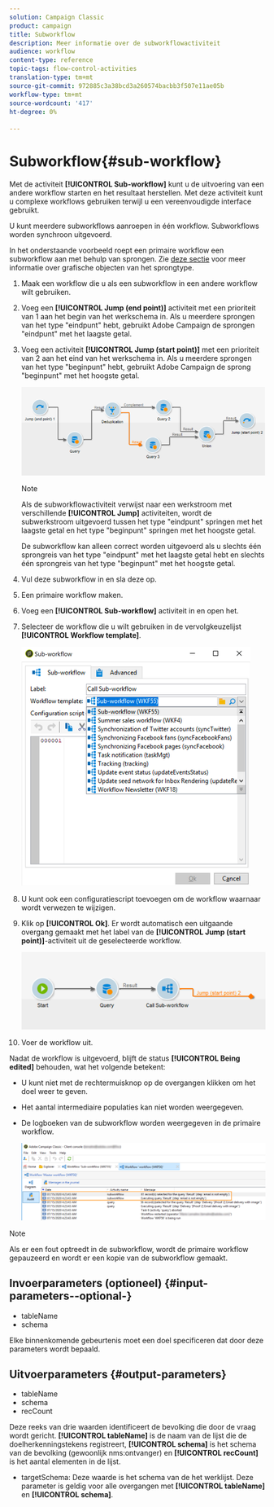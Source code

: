 ```yaml
---
solution: Campaign Classic
product: campaign
title: Subworkflow
description: Meer informatie over de subworkflowactiviteit
audience: workflow
content-type: reference
topic-tags: flow-control-activities
translation-type: tm+mt
source-git-commit: 972885c3a38bcd3a260574bacbb3f507e11ae05b
workflow-type: tm+mt
source-wordcount: '417'
ht-degree: 0%

---
```



# Subworkflow{#sub-workflow}

Met de activiteit **[!UICONTROL Sub-workflow]** kunt u de uitvoering van een andere workflow starten en het resultaat herstellen. Met deze activiteit kunt u complexe workflows gebruiken terwijl u een vereenvoudigde interface gebruikt.

U kunt meerdere subworkflows aanroepen in één workflow. Subworkflows worden synchroon uitgevoerd.

In het onderstaande voorbeeld roept een primaire workflow een subworkflow aan met behulp van sprongen. Zie [deze sectie](../../workflow/using/jump--start-point-and-end-point-.md) voor meer informatie over grafische objecten van het sprongtype.

1. Maak een workflow die u als een subworkflow in een andere workflow wilt gebruiken.
1. Voeg een **[!UICONTROL Jump (end point)]** activiteit met een prioriteit van 1 aan het begin van het werkschema in. Als u meerdere sprongen van het type &quot;eindpunt&quot; hebt, gebruikt Adobe Campaign de sprongen &quot;eindpunt&quot; met het laagste getal.
1. Voeg een activiteit **[!UICONTROL Jump (start point)]** met een prioriteit van 2 aan het eind van het werkschema in. Als u meerdere sprongen van het type &quot;beginpunt&quot; hebt, gebruikt Adobe Campaign de sprong &quot;beginpunt&quot; met het hoogste getal.

   ![](assets/subworkflow_jumps.png)

   >[!NOTE]
   >
   >Als de subworkflowactiviteit verwijst naar een werkstroom met verschillende **[!UICONTROL Jump]** activiteiten, wordt de subwerkstroom uitgevoerd tussen het type &quot;eindpunt&quot; springen met het laagste getal en het type &quot;beginpunt&quot; springen met het hoogste getal.
   >
   >De subworkflow kan alleen correct worden uitgevoerd als u slechts één sprongreis van het type &quot;eindpunt&quot; met het laagste getal hebt en slechts één sprongreis van het type &quot;beginpunt&quot; met het hoogste getal.

1. Vul deze subworkflow in en sla deze op.
1. Een primaire workflow maken.
1. Voeg een **[!UICONTROL Sub-workflow]** activiteit in en open het.
1. Selecteer de workflow die u wilt gebruiken in de vervolgkeuzelijst **[!UICONTROL Workflow template]**.

   ![](assets/subworkflow_selection.png)

1. U kunt ook een configuratiescript toevoegen om de workflow waarnaar wordt verwezen te wijzigen.
1. Klik op **[!UICONTROL Ok]**. Er wordt automatisch een uitgaande overgang gemaakt met het label van de **[!UICONTROL Jump (start point)]**-activiteit uit de geselecteerde workflow.

   ![](assets/subworkflow_outbound.png)

1. Voer de workflow uit.

Nadat de workflow is uitgevoerd, blijft de status **[!UICONTROL Being edited]** behouden, wat het volgende betekent:

* U kunt niet met de rechtermuisknop op de overgangen klikken om het doel weer te geven.
* Het aantal intermediaire populaties kan niet worden weergegeven.
* De logboeken van de subworkflow worden weergegeven in de primaire workflow.

   ![](assets/subworkflow_logs.png)

>[!NOTE]
>
>Als er een fout optreedt in de subworkflow, wordt de primaire workflow gepauzeerd en wordt er een kopie van de subworkflow gemaakt.

## Invoerparameters (optioneel) {#input-parameters--optional-}

* tableName
* schema

Elke binnenkomende gebeurtenis moet een doel specificeren dat door deze parameters wordt bepaald.

## Uitvoerparameters {#output-parameters}

* tableName
* schema
* recCount

Deze reeks van drie waarden identificeert de bevolking die door de vraag wordt gericht. **[!UICONTROL tableName]** is de naam van de lijst die de doelherkenningstekens registreert,  **[!UICONTROL schema]** is het schema van de bevolking (gewoonlijk nms:ontvanger) en  **[!UICONTROL recCount]** is het aantal elementen in de lijst.

* targetSchema: Deze waarde is het schema van de het werklijst. Deze parameter is geldig voor alle overgangen met **[!UICONTROL tableName]** en **[!UICONTROL schema]**.
